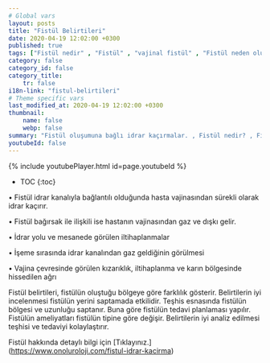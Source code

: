 ```yaml
---
# Global vars
layout: posts
title: "Fistül Belirtileri"
date: 2020-04-19 12:02:00 +0300
published: true
tags: ["Fistül nedir" , "Fistül" , "vajinal fistül" , "Fistül neden olur", "Fistül nerede olur", "Fistül ameliyatı", "kadınlarda idrar kaçırma", "idrar kaçırma" , "fistül nedeni" , "fistül belirti" , "fistül teşhis" , "fistül tipleri" , "anal fistül" , "perianal fistül" , "vezikovajinal fistül" , "üreterovajinal fistül" , "üretrovajinal fistül" , "Vezikouterin fistül" , "uterovajinal fistül" , "Rektovajinal fistül" , "perianal ", "vezikovajinal", "üreterovajinal" , "üretrovajinal", "Vezikouterin", "uterovajinal" , "Rektovajinal", "idrar yolu fistül", "fistül tedavi", "fistül çözüm"]
category: false
category_id: false
category_title:
    tr: false
i18n-link: "fistul-belirtileri"
# Theme specific vars
last_modified_at: 2020-04-19 12:02:00 +0300
thumbnail:
    name: false
    webp: false
summary: "Fistül oluşumuna bağlı idrar kaçırmalar. , Fistül nedir? , Fistül neden oluşur? , Fistül nerelerde oluşur?, Fistülün tedavi yöntemleri nelerdir?, Fistül ameliyatları nasıl yapılır? "
youtubeId: false
---
```

{% include youtubePlayer.html id=page.youtubeId %}

* TOC
{:toc}

•	Fistül idrar kanalıyla bağlantılı olduğunda hasta vajinasından sürekli olarak idrar kaçırır.

•	Fistül bağırsak ile ilişkili ise hastanın vajinasından gaz ve dışkı gelir.

•	İdrar yolu ve mesanede görülen iltihaplanmalar

•	İşeme sırasında idrar kanalından gaz geldiğinin görülmesi

•	Vajina çevresinde görülen kızarıklık, iltihaplanma ve karın bölgesinde hissedilen ağrı

Fistül belirtileri, fistülün oluştuğu bölgeye göre farklılık gösterir. Belirtilerin iyi incelenmesi fistülün yerini saptamada etkilidir. Teşhis esnasında fistülün bölgesi ve uzunluğu saptanır. Buna göre fistülün tedavi planlaması yapılır. Fistülün ameliyatları fistülün tipine göre değişir. Belirtilerin iyi analiz edilmesi teşhisi ve tedaviyi kolaylaştırır.


Fistül hakkında detaylı bilgi için [Tıklayınız.] (https://www.onoluroloji.com/fistul-idrar-kacirma)
